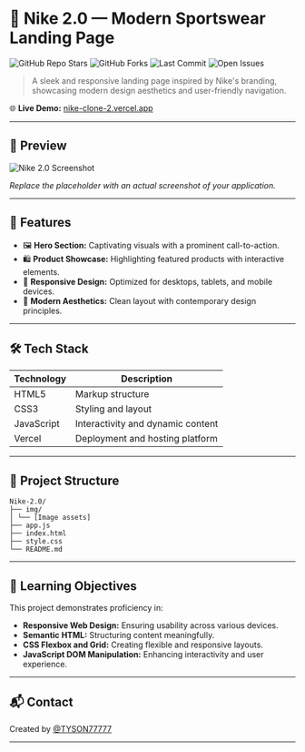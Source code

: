 # 👟 Nike 2.0 — Modern Sportswear Landing Page

![GitHub Repo Stars](https://img.shields.io/github/stars/TYSON77777/Nike-2.0?style=social)
![GitHub Forks](https://img.shields.io/github/forks/TYSON77777/Nike-2.0?style=social)
![Last Commit](https://img.shields.io/github/last-commit/TYSON77777/Nike-2.0)
![Open Issues](https://img.shields.io/github/issues/TYSON77777/Nike-2.0)

> A sleek and responsive landing page inspired by Nike's branding, showcasing modern design aesthetics and user-friendly navigation.

🌐 **Live Demo:** [nike-clone-2.vercel.app](https://nike-clone-2.vercel.app)

---

## 📸 Preview

![Nike 2.0 Screenshot](https://via.placeholder.com/800x450?text=Nike+2.0+Landing+Page+Screenshot)

*Replace the placeholder with an actual screenshot of your application.*

---

## 🚀 Features

- 🖼️ **Hero Section:** Captivating visuals with a prominent call-to-action.
- 🛍️ **Product Showcase:** Highlighting featured products with interactive elements.
- 📱 **Responsive Design:** Optimized for desktops, tablets, and mobile devices.
- 🎨 **Modern Aesthetics:** Clean layout with contemporary design principles.

---

## 🛠 Tech Stack

| Technology | Description |
|------------|-------------|
| HTML5 | Markup structure |
| CSS3 | Styling and layout |
| JavaScript | Interactivity and dynamic content |
| Vercel | Deployment and hosting platform |

---

## 📁 Project Structure

```
Nike-2.0/
├── img/
│ └── [Image assets]
├── app.js
├── index.html
├── style.css
└── README.md
```

---

## 🧠 Learning Objectives

This project demonstrates proficiency in:

- **Responsive Web Design:** Ensuring usability across various devices.
- **Semantic HTML:** Structuring content meaningfully.
- **CSS Flexbox and Grid:** Creating flexible and responsive layouts.
- **JavaScript DOM Manipulation:** Enhancing interactivity and user experience.

---

## 📬 Contact

Created by [@TYSON77777](https://github.com/TYSON77777)

---

